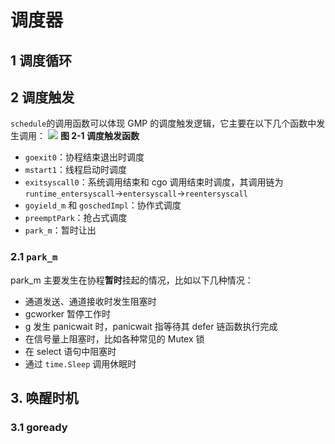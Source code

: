 # 调度器
## 1 调度循环
## 2 调度触发
`schedule`的调用函数可以体现 GMP 的调度触发逻辑，它主要在以下几个函数中发生调用：
![](Pasted%20image%2020230805165948.png)
**图 2-1 调度触发函数**
- `goexit0`：协程结束退出时调度
- `mstart1`：线程启动时调度
- `exitsyscall0`：系统调用结束和 cgo 调用结束时调度，其调用链为`runtime_entersyscall`->`entersyscall`->`reentersyscall`
- `goyield_m` 和 `goschedImpl`：协作式调度
- `preemptPark`：抢占式调度
- `park_m`：暂时让出
### 2.1 `park_m` 
park_m 主要发生在协程**暂时**挂起的情况，比如以下几种情况：
- 通道发送、通道接收时发生阻塞时
- gcworker 暂停工作时
- g 发生 panicwait 时，panicwait 指等待其 defer 链函数执行完成
- 在信号量上阻塞时，比如各种常见的 Mutex 锁
- 在 select 语句中阻塞时
- 通过 `time.Sleep` 调用休眠时
## 3. 唤醒时机
### 3.1 goready